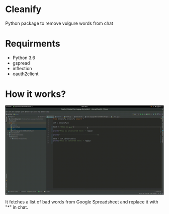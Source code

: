 # Cleanify
Python package to remove vulgure words from chat

# Requirments
- Python 3.6
- gspread
- inflection
- oauth2client

# How it works?
<p align="center">
    <img align="center" src="https://raw.githubusercontent.com/HackyRoot/Cleanify/master/output.gif" width="900"/>
</p>
  
It fetches a list of bad words from Google Spreadsheet and replace it with "*" in chat.
